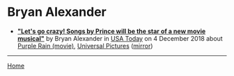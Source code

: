 # Bryan Alexander

 - [**"Let's go crazy! Songs by Prince will be the star of a new movie musical"**](https://eu.usatoday.com/story/life/movies/2018/12/03/prince-inspired-movie-musical-make-artists-songs-film-star/2196507002/) by Bryan Alexander in [USA Today](https://usatoday.com/) on 4 December 2018 about [Purple Rain (movie)](../../topics/movie/purple-rain/index.md), [Universal Pictures](../../topics/universal-pictures/index.md) ([mirror](https://web.archive.org/web/*/https://eu.usatoday.com/story/life/movies/2018/12/03/prince-inspired-movie-musical-make-artists-songs-film-star/2196507002/))

----

[Home](../)
